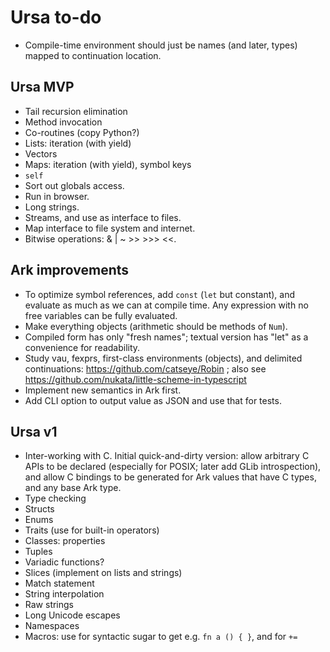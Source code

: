 # Ursa to-do

* Compile-time environment should just be names (and later, types) mapped to
  continuation location.

## Ursa MVP

* Tail recursion elimination
* Method invocation
* Co-routines (copy Python?)
* Lists: iteration (with yield)
* Vectors
* Maps: iteration (with yield), symbol keys
* `self`
* Sort out globals access.
* Run in browser.
* Long strings.
* Streams, and use as interface to files.
* Map interface to file system and internet.
* Bitwise operations: & | ~ >> >>> <<.

## Ark improvements

* To optimize symbol references, add `const` (`let` but constant), and
  evaluate as much as we can at compile time. Any expression with no free
  variables can be fully evaluated.
* Make everything objects (arithmetic should be methods of `Num`).
* Compiled form has only "fresh names"; textual version has "let" as a
  convenience for readability.
* Study vau, fexprs, first-class environments (objects), and delimited
  continuations: https://github.com/catseye/Robin ; also see
  https://github.com/nukata/little-scheme-in-typescript
* Implement new semantics in Ark first.
* Add CLI option to output value as JSON and use that for tests.

## Ursa v1

* Inter-working with C. Initial quick-and-dirty version: allow arbitrary C
  APIs to be declared (especially for POSIX; later add GLib introspection),
  and allow C bindings to be generated for Ark values that have C types, and
  any base Ark type.
* Type checking
* Structs
* Enums
* Traits (use for built-in operators)
* Classes: properties
* Tuples
* Variadic functions?
* Slices (implement on lists and strings)
* Match statement
* String interpolation
* Raw strings
* Long Unicode escapes
* Namespaces
* Macros: use for syntactic sugar to get e.g. `fn a () { }`, and for `+=`
